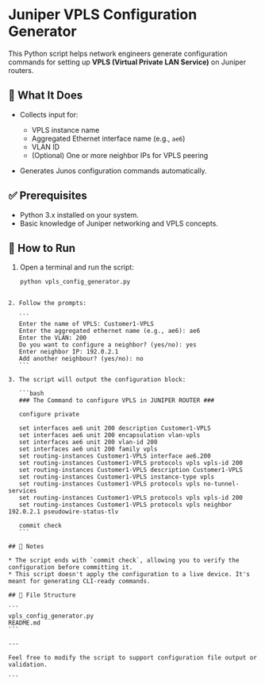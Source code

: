 


# Juniper VPLS Configuration Generator

This Python script helps network engineers generate configuration commands for setting up **VPLS (Virtual Private LAN Service)** on Juniper routers.

## 🔧 What It Does

- Collects input for:
  - VPLS instance name
  - Aggregated Ethernet interface name (e.g., `ae6`)
  - VLAN ID
  - (Optional) One or more neighbor IPs for VPLS peering

- Generates Junos configuration commands automatically.

## ✅ Prerequisites

- Python 3.x installed on your system.
- Basic knowledge of Juniper networking and VPLS concepts.

## 🚀 How to Run

1. Open a terminal and run the script:

   ```bash
   python vpls_config_generator.py
````

2. Follow the prompts:

   ```
   Enter the name of VPLS: Customer1-VPLS
   Enter the aggregated ethernet name (e.g., ae6): ae6
   Enter the VLAN: 200
   Do you want to configure a neighbor? (yes/no): yes
   Enter neighbor IP: 192.0.2.1
   Add another neighbour? (yes/no): no
   ```

3. The script will output the configuration block:

   ```bash
   ### The Command to configure VPLS in JUNIPER ROUTER ###

   configure private

   set interfaces ae6 unit 200 description Customer1-VPLS
   set interfaces ae6 unit 200 encapsulation vlan-vpls
   set interfaces ae6 unit 200 vlan-id 200
   set interfaces ae6 unit 200 family vpls
   set routing-instances Customer1-VPLS interface ae6.200
   set routing-instances Customer1-VPLS protocols vpls vpls-id 200
   set routing-instances Customer1-VPLS description Customer1-VPLS
   set routing-instances Customer1-VPLS instance-type vpls
   set routing-instances Customer1-VPLS protocols vpls no-tunnel-services
   set routing-instances Customer1-VPLS protocols vpls vpls-id 200
   set routing-instances Customer1-VPLS protocols vpls neighbor 192.0.2.1 pseudowire-status-tlv

   commit check
   ```

## 📌 Notes

* The script ends with `commit check`, allowing you to verify the configuration before committing it.
* This script doesn't apply the configuration to a live device. It's meant for generating CLI-ready commands.

## 📁 File Structure

```
vpls_config_generator.py
README.md
```

---

Feel free to modify the script to support configuration file output or validation.

```
